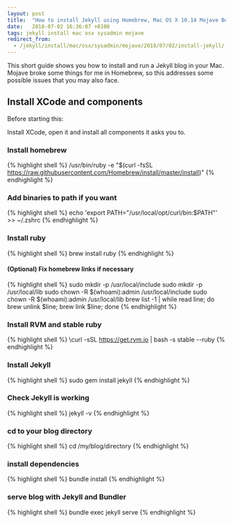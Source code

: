 ```yaml
---
layout: post
title:  "How to install Jekyll using Homebrew, Mac OS X 10.14 Mojave Beta"
date:   2018-07-02 16:36:07 +0100
tags: jekyll install mac osx sysadmin mojave
redirect_from:
  - /jekyll/install/mac/osx/sysadmin/mojave/2018/07/02/install-jekyll/
---
```


This short guide shows you how to install and run a Jekyll blog in your Mac. Mojave broke some things for me in Homebrew, so this addresses some possible issues that you may also face.

## Install XCode and components

Before starting this:

Install XCode, open it and install all components it asks you to.

### Install homebrew

{% highlight shell %}
  /usr/bin/ruby -e "$(curl -fsSL https://raw.githubusercontent.com/Homebrew/install/master/install)"
{% endhighlight %}

### Add binaries to path if you want

{% highlight shell %}
  echo 'export PATH="/usr/local/opt/curl/bin:$PATH"' >> ~/.zshrc
{% endhighlight %}

### Install ruby

{% highlight shell %}
brew install ruby
{% endhighlight %}

#### (Optional) Fix homebrew links if necessary

{% highlight shell %}
sudo mkdir -p /usr/local/include
sudo mkdir -p /usr/local/lib
sudo chown -R $(whoami):admin /usr/local/include
sudo chown -R $(whoami):admin /usr/local/lib
brew list -1 | while read line; do brew unlink $line; brew link $line; done
{% endhighlight %}

### Install RVM and stable ruby

{% highlight shell %}
\curl -sSL https://get.rvm.io | bash -s stable --ruby
{% endhighlight %}

### Install Jekyll

{% highlight shell %}
sudo gem install jekyll
{% endhighlight %}

### Check Jekyll is working

{% highlight shell %}
jekyll -v
{% endhighlight %}

### cd to your blog directory

{% highlight shell %}
cd /my/blog/directory
{% endhighlight %}

### install dependencies

{% highlight shell %}
bundle install
{% endhighlight %}

### serve blog with Jekyll and Bundler

{% highlight shell %}
bundle exec jekyll serve
{% endhighlight %}
